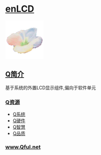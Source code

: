 ﻿# [enLCD](https://github.com/Qful/enLCD) 
[![sites](Qful/qitas.png)](http://www.Qful.net)
## [Q简介](https://github.com/Qful/enLCD) 

基于系统的外置LCD显示组件,偏向于软件单元

### [Q资源](https://github.com/Qful/enLCD)

- [Q系统](https://github.com/OS-Q)
- [Q硬件](https://github.com/sochub)
- [Q智慧](https://github.com/tfzoo)
- [Q品质](https://github.com/qitas)

### www.Qful.net
